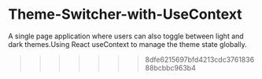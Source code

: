 
# Theme-Switcher-with-UseContext
A single page application where users can also toggle between light and dark themes.Using React useContext to manage the theme state globally.
>>>>>>> 8dfe6215697bfd4213cdc376183688bcbbc963b4
